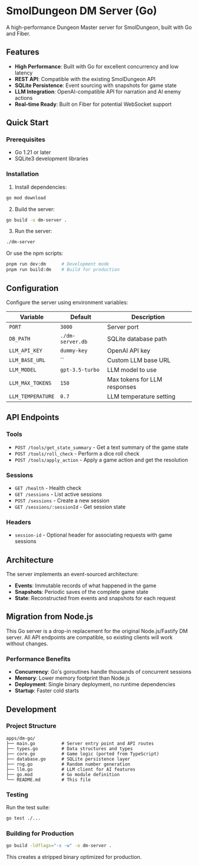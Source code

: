 # SmolDungeon DM Server (Go)

A high-performance Dungeon Master server for SmolDungeon, built with Go and Fiber.

## Features

- **High Performance**: Built with Go for excellent concurrency and low latency
- **REST API**: Compatible with the existing SmolDungeon API
- **SQLite Persistence**: Event sourcing with snapshots for game state
- **LLM Integration**: OpenAI-compatible API for narration and AI enemy actions
- **Real-time Ready**: Built on Fiber for potential WebSocket support

## Quick Start

### Prerequisites

- Go 1.21 or later
- SQLite3 development libraries

### Installation

1. Install dependencies:
```bash
go mod download
```

2. Build the server:
```bash
go build -o dm-server .
```

3. Run the server:
```bash
./dm-server
```

Or use the npm scripts:
```bash
pnpm run dev:dm      # Development mode
pnpm run build:dm    # Build for production
```

## Configuration

Configure the server using environment variables:

| Variable | Default | Description |
|----------|---------|-------------|
| `PORT` | `3000` | Server port |
| `DB_PATH` | `./dm-server.db` | SQLite database path |
| `LLM_API_KEY` | `dummy-key` | OpenAI API key |
| `LLM_BASE_URL` | `` | Custom LLM base URL |
| `LLM_MODEL` | `gpt-3.5-turbo` | LLM model to use |
| `LLM_MAX_TOKENS` | `150` | Max tokens for LLM responses |
| `LLM_TEMPERATURE` | `0.7` | LLM temperature setting |

## API Endpoints

### Tools

- `POST /tools/get_state_summary` - Get a text summary of the game state
- `POST /tools/roll_check` - Perform a dice roll check
- `POST /tools/apply_action` - Apply a game action and get the resolution

### Sessions

- `GET /health` - Health check
- `GET /sessions` - List active sessions
- `POST /sessions` - Create a new session
- `GET /sessions/:sessionId` - Get session state

### Headers

- `session-id` - Optional header for associating requests with game sessions

## Architecture

The server implements an event-sourced architecture:

- **Events**: Immutable records of what happened in the game
- **Snapshots**: Periodic saves of the complete game state
- **State**: Reconstructed from events and snapshots for each request

## Migration from Node.js

This Go server is a drop-in replacement for the original Node.js/Fastify DM server. All API endpoints are compatible, so existing clients will work without changes.

### Performance Benefits

- **Concurrency**: Go's goroutines handle thousands of concurrent sessions
- **Memory**: Lower memory footprint than Node.js
- **Deployment**: Single binary deployment, no runtime dependencies
- **Startup**: Faster cold starts

## Development

### Project Structure

```
apps/dm-go/
├── main.go          # Server entry point and API routes
├── types.go         # Data structures and types
├── core.go          # Game logic (ported from TypeScript)
├── database.go      # SQLite persistence layer
├── rng.go           # Random number generation
├── llm.go           # LLM client for AI features
├── go.mod           # Go module definition
└── README.md        # This file
```

### Testing

Run the test suite:
```bash
go test ./...
```

### Building for Production

```bash
go build -ldflags="-s -w" -o dm-server .
```

This creates a stripped binary optimized for production.